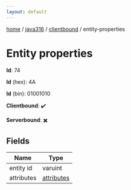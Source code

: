 ```yaml
---
layout: default
---
```


[home](/)  /  [java316](/protocol/java316)  /  [clientbound](/protocol/java316/clientbound)  /  entity-properties

# Entity properties

**Id**: 74

**Id** (hex): 4A

**Id** (bin): 01001010

**Clientbound**: ✔️

**Serverbound**: ✖️

## Fields

Name | Type
---|---
entity id | varuint
attributes | [attributes](/protocol/java316/arrays)
